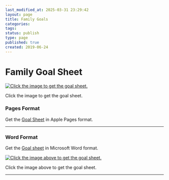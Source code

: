 ```yaml
---
last_modified_at: 2025-03-31 23:29:42
layout: page
title: Family Goals
categories: 
tags: 
status: publish
type: page
published: true
created: 2019-06-24
---
```

# Family Goal Sheet


  
    
[![Click the image to get the goal sheet.](/squarespace_images/content_v1_4fffa949e4b0b4590d67b4e7_1561420752193-EINNWRRBE4WI596J273H_1200x630bb.png_)](/s/Jones-Family-Monthly-Goals-Template.pages)
        
Click the image to get the goal sheet.
  


  



### Pages Format


Get the 
[Goal Sheet](/s/Jones-Family-Monthly-Goals-Template.pages) in Apple Pages format.
<script async data-uid="f30afac3c6" src="https://jethrojones.kit.com/f30afac3c6/index.js"></script>

****


### Word Format


Get the 
[Goal sheet](/s/Jones-Family-Monthly-Goals-Template.docx) in Microsoft Word format.












































  

    
  
    
[![Click the image above to get the goal sheet.](/squarespace_images/content_v1_4fffa949e4b0b4590d67b4e7_1561420860935-3FMEFKMCIT16PX4HM36M_Word-icon.png_)](/s/Jones-Family-Monthly-Goals-Template.docx)
        

        
          
          
Click the image above to get the goal sheet.
  


  



****

